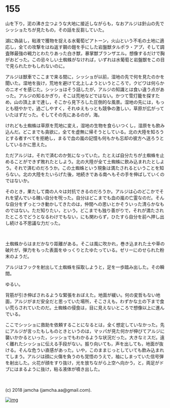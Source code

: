 # 155

山を下り，泥の沸き立つような大地に接近しながらも，なおアルジは針山の先でシッショたちが見たもの，その話を反芻していた。  

湖に偽装し，粘液で獲物を捉える水葡萄ピアトーン，火山という不毛の土地に適応し，全ての攻撃をはね返す鋼の鎧を手にした岩盤獣タルポラ・アプ，そして調査隊最強の戦力とわたりあった白き獣，暴掌獣ブランザエル。想像するだけで胸がおどった。この忌々しい土蜘蛛がなければ，いずれは水葡萄と岩盤獣をこの目で見られたかもしれないのに。  

アルジは獣車でここまで来る間に，シッショが以前，湿地の先で何を見たのかを聞いた。湿地を抜け，荒地を避けて北上しようというところで，クビワは何らかのニオイを感じた。シッショはそう話したが，アルジの知識とは食い違う点があった。アルジの知るかぎり，そこは荒地などではない。かつて雪灯籠を探すため，山の頂上まで達し，そこから見下ろした圧倒的な風景。湿地の先には，もっとも穏やかで，過ごしやすく，それゆえもっとも競争の激しい，草原が広がっていたはずだった。そしてその先にあるのが，海。  

けれども土蜘蛛は草原を荒地に変え，湿地の生物を食らいつくし，湿原をも飲み込んだ。どこまでも貪欲に，全てを虚無に帰そうとしている。北の大陸を知ろうとする者すべてを拒絶し，まるで血の嵐の記憶も何もかも忘却の彼方へ送ろうとしているかに思えた。  

ただアルジは，それで済むのか気になっていた。たとえば自分たちが土蜘蛛を止めることができず敗れたとしよう。北の大陸が全て土蜘蛛に飲み込まれたとしよう。それで済むのだろうか。この土蜘蛛という現象は満たされるということを知らない。北の大陸をたいらげた後，地続きである南へもその手を伸ばしていくのではないか。  

そのとき，果たして南の人々は対抗できるのだろうか。アルジは心のどこかでそれを望んでいる醜い自分を呪った。自分はどこまでも血の嵐の亡霊なのだ。そんな自分をずっとつき動かしてきたのは，仲間への思いとかそういった清らかなものではない。ただ知りたい，という，どこまでも独り善がりで，それが満たされたところでどうとなるわけでもない，にも関わらず，ひたすら自分を前へ押し出し続ける不思議な力だった。  

<br>  

土蜘蛛からはまだかなり距離がある。そこは風に吹かれ，巻き込まれた土や草の破片が，弾力をもった表面をゆっくりとたゆたっている。ゼリーにのせられた粉末のようだ。  

アルジはフックを射出して土蜘蛛を採取しようと，足を一歩踏み出した。その瞬間。  

ゆるい。  

背筋が引き伸ばされるような緊張をおぼえた。地面が緩い。何の変哲もない地面，アルジがまだ安全だと思っていた場所，そこさえも，わずかな土の下まで食い荒らされていたのだ。土蜘蛛の侵食は，目に見えないところで想像以上に進んでいる。  

ここでシッショに救助を依頼することになるとは，全く想定していなかった。先にアルジが言ったもしものときというのは，マッパが見た何かが伸びてアルジに襲いかかるといった，シッショでもわかるような状況だった。大きなミスだ。遠く離れたシッショに伝える手段がない。振り向いても，声を出しても，地面が抜ける。そんな危うい直感があった。いや，このままじっとしていても飲み込まれてしまう。アルジは顔に火傷を負うのも覚悟のうえで，袖にしまっていた信号弾を射出した。火花が顔をすり抜け，光を放ちながら上空へ向かう，と，両足がドブにはまるように抜け，粘る液体が噴き出した。  

<br>  
<br>  
(c) 2018 jamcha (jamcha.aa@gmail.com).  

[![img](http://i.creativecommons.org/l/by-nc-sa/4.0/88x31.png)](http://creativecommons.org/licenses/by-nc-sa/4.0/deed)
